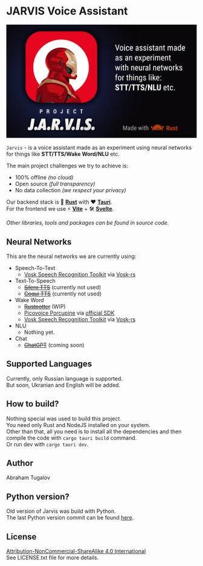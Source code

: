 # JARVIS Voice Assistant

![We are NOT limited by the technology of our time!](poster.jpg)

`Jarvis` - is a voice assistant made as an experiment using neural networks for things like **STT/TTS/Wake Word/NLU** etc.

The main project challenges we try to achieve is:
 - 100% offline *(no cloud)*
 - Open source *(full transparency)*
 - No data collection *(we respect your privacy)*

Our backend stack is 🦀 **[Rust](https://www.rust-lang.org/)** with ❤️ **[Tauri](https://tauri.app/)**.<br>
For the frontend we use ⚡️ **[Vite](https://vitejs.dev/)** + 🛠️ **[Svelte](https://svelte.dev/)**.

*Other libraries, tools and packages can be found in source code.*

## Neural Networks

This are the neural networks we are currently using:

 - Speech-To-Text
	 - [Vosk Speech Recognition Toolkit](https://github.com/alphacep/vosk-api) via [Vosk-rs](https://github.com/Bear-03/vosk-rs)
 - Text-To-Speech
	 - [~~Silero TTS~~](https://github.com/snakers4/silero-models) (currently not used)
	 - [~~Coqui TTS~~](https://github.com/coqui-ai/TTS) (currently not used)
 - Wake Word
	 - [~~Rustpotter~~](https://github.com/GiviMAD/rustpotter) (WIP)
	 - [Picovoice Porcupine](https://github.com/Picovoice/porcupine) via [official SDK](https://github.com/Picovoice/porcupine#rust)
	 - [Vosk Speech Recognition Toolkit](https://github.com/alphacep/vosk-api) via [Vosk-rs](https://github.com/Bear-03/vosk-rs)
 - NLU
	 - Nothing yet.
- Chat
	- [~~ChatGPT~~](https://chat.openai.com/) (coming soon)

## Supported Languages

Currently, only Russian language is supported.<br>
But soon, Ukranian and English will be added.

## How to build?

Nothing special was used to build this project.<br>
You need only Rust and NodeJS installed on your system.<br>
Other than that, all you need is to install all the dependencies and then compile the code with `cargo tauri build` command.<br>
Or run dev with `cargo tauri dev`.

## Author

Abraham Tugalov

## Python version?
Old version of Jarvis was build with Python.<br>
The last Python version commit can be found [here](https://github.com/Priler/jarvis/tree/943efbfbdb8aeb5889fa5e2dc7348ca4ea0b81df).

## License

[Attribution-NonCommercial-ShareAlike 4.0 International](https://creativecommons.org/licenses/by-nc-sa/4.0/)<br>
See LICENSE.txt file for more details.